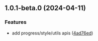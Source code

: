 ## 1.0.1-beta.0 (2024-04-11)

### Features

- add progress/style/utils apis ([4ad76ed](https://github.com/yujinpan/cmd-ops/commit/4ad76ed81e7ec19594982daec5e798ddc0f80666))
